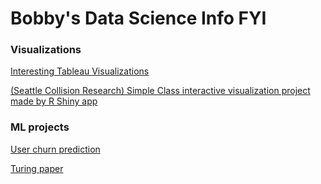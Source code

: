 # Bobby's Data Science Info FYI




### Visualizations
[Interesting Tableau Visualizations](tableau_port/tableau_port.md)

[(Seattle Collision Research) Simple Class interactive visualization project made by R Shiny app](https://bobbydyr.shinyapps.io/project-AC2-traffic/)

### ML projects
[User churn prediction](ml/ml_project/Supervised_Learning_Project.ipynb)


[Turing paper](one.pdf)
